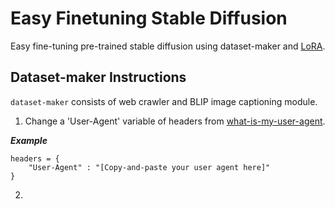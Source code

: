 # Easy Finetuning Stable Diffusion
Easy fine-tuning pre-trained stable diffusion using dataset-maker and [LoRA](https://github.com/cloneofsimo/lora).

## Dataset-maker Instructions
`dataset-maker` consists of web crawler and BLIP image captioning module.

1. Change a 'User-Agent' variable of headers from [what-is-my-user-agent](https://www.whatismybrowser.com/detect/what-is-my-user-agent/).

***Example***
```
headers = {
    "User-Agent" : "[Copy-and-paste your user agent here]"
}
```

2. 